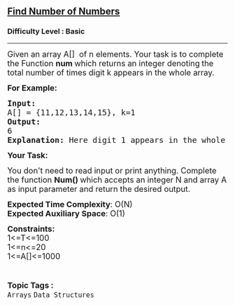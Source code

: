 <h2><a href="https://practice.geeksforgeeks.org/problems/find-number-of-numbers/1?page=1&difficulty[]=-1&sortBy=difficulty">Find Number of Numbers</a></h2><h3>Difficulty Level : Basic</h3><hr><div class="problems_problem_content__Xm_eO"><p><span style="font-size:18px">Given an array A[] &nbsp;of n elements. Your task is to complete the Function <strong>num </strong>which returns an integer denoting<strong>&nbsp;</strong>the total number of times digit k appears&nbsp;in the whole array.</span></p>

<p><span style="font-size:18px"><strong>For Example:</strong></span></p>

<pre><span style="font-size:18px"><strong>Input:</strong>
A[] = {11,12,13,14,15}, k=1
<strong>Output:</strong>
6 <strong>
Explanation: </strong>Here digit 1 appears in the whole array 6 times.</span></pre>

<p><span style="font-size:18px"><strong>Your Task:</strong></span></p>

<p><span style="font-size:18px">You don't need to read input or print anything. Complete the function <strong>Num() </strong>which accepts an integer N and array A as input&nbsp;parameter and return the desired output.</span></p>

<p><span style="font-size:18px"><strong>Expected Time Complexity</strong>: O(N)<br>
<strong>Expected Auxiliary Space</strong>: O(1)</span></p>

<p><span style="font-size:18px"><strong>Constraints:</strong><br>
1&lt;=T&lt;=100<br>
1&lt;=n&lt;=20<br>
1&lt;=A[]&lt;=1000</span></p>
</div><br><p><span style=font-size:18px><strong>Topic Tags : </strong><br><code>Arrays</code>&nbsp;<code>Data Structures</code>&nbsp;